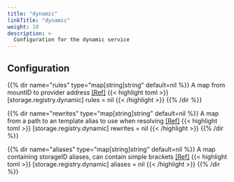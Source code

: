 ```yaml
---
title: "dynamic"
linkTitle: "dynamic"
weight: 10
description: >
  Configuration for the dynamic service
---
```


## Configuration

{{% dir name="rules" type="map[string]string" default=nil %}}
A map from mountID to provider address [[Ref]](https://github.com/cs3org/reva/tree/master/pkg/storage/registry/dynamic/dynamic.go#L56)
{{< highlight toml >}}
[storage.registry.dynamic]
rules = nil
{{< /highlight >}}
{{% /dir %}}

{{% dir name="rewrites" type="map[string]string" default=nil %}}
A map from a path to an template alias to use when resolving [[Ref]](https://github.com/cs3org/reva/tree/master/pkg/storage/registry/dynamic/dynamic.go#L57)
{{< highlight toml >}}
[storage.registry.dynamic]
rewrites = nil
{{< /highlight >}}
{{% /dir %}}

{{% dir name="aliases" type="map[string]string" default=nil %}}
A map containing storageID aliases, can contain simple brackets [[Ref]](https://github.com/cs3org/reva/tree/master/pkg/storage/registry/dynamic/dynamic.go#L58)
{{< highlight toml >}}
[storage.registry.dynamic]
aliases = nil
{{< /highlight >}}
{{% /dir %}}

